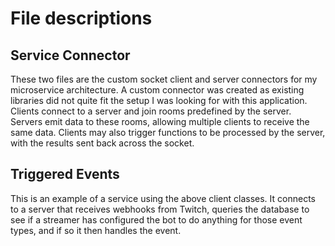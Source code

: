 # File descriptions

## Service Connector
These two files are the custom socket client and server connectors for my microservice architecture. A custom connector was created as existing libraries did not quite fit the setup I was looking for with this application. Clients connect to a server and join rooms predefined by the server. Servers emit data to these rooms, allowing multiple clients to receive the same data. Clients may also trigger functions to be processed by the server, with the results sent back across the socket.

## Triggered Events
This is an example of a service using the above client classes. It connects to a server that receives webhooks from Twitch, queries the database to see if a streamer has configured the bot to do anything for those event types, and if so it then handles the event.